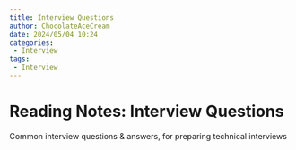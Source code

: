 ```yaml
---
title: Interview Questions
author: ChocolateAceCream
date: 2024/05/04 10:24
categories:
 - Interview
tags:
 - Interview
---
```


# Reading Notes: Interview Questions
Common interview questions & answers, for preparing technical interviews